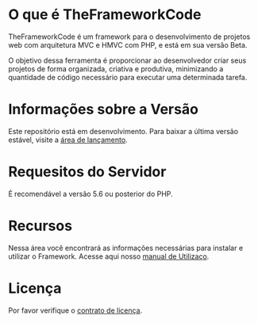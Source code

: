 # O que é TheFrameworkCode
TheFrameworkCode é um framework para o desenvolvimento de projetos web com arquitetura MVC e HMVC com PHP, e está em sua versão Beta.

O objetivo dessa ferramenta é proporcionar ao desenvolvedor criar seus projetos de forma organizada, criativa e produtiva, minimizando a quantidade de código necessário para executar uma determinada tarefa.

# Informações sobre a Versão
Este repositório está em desenvolvimento. Para baixar a última versão estável, visite a [área de lançamento](https://github.com/deolliveira/theframeworkcode/releases).

# Requesitos do Servidor
É recomendável a versão 5.6 ou posterior do PHP.

# Recursos
Nessa área você encontrará as informações necessárias para instalar e utilizar o Framework. Acesse aqui nosso [manual de Utilizaço](https://github.com/deolliveira/theframeworkcode/wiki).

# Licença
Por favor verifique o [contrato de licença](LICENSE).
